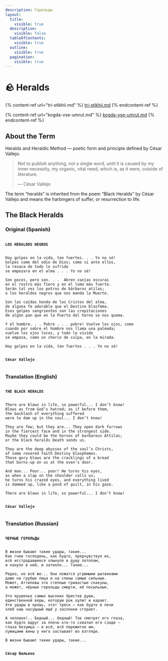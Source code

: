 ```yaml
---
description: Герольды
layout:
  title:
    visible: true
  description:
    visible: false
  tableOfContents:
    visible: true
  outline:
    visible: true
  pagination:
    visible: true
---
```


# 🪨 Heralds

{% content-ref url="tri-stikhii.md" %}
[tri-stikhii.md](tri-stikhii.md)
{% endcontent-ref %}

{% content-ref url="kogda-vse-umrut.md" %}
[kogda-vse-umrut.md](kogda-vse-umrut.md)
{% endcontent-ref %}

## About the Term

Heralds and Heraldic Method — poetic form and principle defined by César Vallejo.

> Not to publish anything, not a single word, until it is caused by my inner necessity, my organic, vital need, which is, as it were, outside of literature.
>
> — César Vallejo

The term “heralds” is inherited from the poem “Black Heralds” by César Vallejo and means the harbingers of suffer, or resurrection to life.

## The Black Heralds

### Original (Spanish)

<pre data-overflow="wrap"><code>
<strong>LOS HERALDOS NEGROS
</strong> 

Hay golpes en la vida, tan fuertes. . . Yo no sé!
Golpes como del odio de Dios; como si ante ellos,
la resaca de todo lo sufrido
se empozara en el alma . . . Yo no sé!

Son pocos, pero son. . .  Abren zanjas oscuras
en el rostro más fiero y en el lomo más fuerte.
Serán tal vez los potros de bárbaros atilas;
o los heraldos negros que nos manda la Muerte.

Son las caídas honda de los Cristos del alma,
de alguna fe adorable que el Destino blasfema.
Esos golpes sangrientos son las crepitaciones
de algún pan que en la Puerta del horno se nos quema.

Y el hombre. . . Pobre . . . pobre! Vuelve los ojos, como
cuando por sobre el hombre nos llama una palmada;
vuelve los ojos locos, y todo lo vivido
se empoza, como un charco de culpa, en la mirada.

Hay golpes en la vida, tan fuertes . . . Yo no sé!


<strong>César Vallejo
</strong>
</code></pre>

### Translation (English)

<pre data-overflow="wrap"><code>
<strong>THE BLACK HERALDS
</strong>

There are blows in life, so powerful... I don’t know!
Blows as from God’s hatred; as if before them,
the backlash of everything suffered
were to dam up in the soul... I don’t know!

They are few; but they are... They open dark furrows
in the fiercest face and in the strongest side.
Maybe they could be the horses of barbarous Attilas;
or the black heralds Death sends us.

They are the deep abysses of the soul’s Christs,
of some revered faith Destiny blasphemes.
Those gory blows are the cracklings of a bread
that burns-up on us at the oven’s door.

And man... Poor... poor! He turns his eyes,
as when a slap on the shoulder calls us;
he turns his crazed eyes, and everything lived
is dammed up, like a pond of guilt, in his gaze.

There are blows in life, so powerful... I don’t know!


<strong>César Vallejo
</strong>
</code></pre>

### Translation (Russian)

<pre data-overflow="wrap"><code>
<strong>ЧЕРНЫЕ ГЕРОЛЬДЫ
</strong>

В жизни бывают такие удары, такие...
Как гнев господень, как будто, предчувствуя их,
всё исстрадавшееся хлынуло в душу потопом,
и кануло в ней, и затихло... Такие...            

Редко, но всё же... Они ложатся угрюмыми рытвинами
даже на грубые лица и на спины самые сильные.
Может, Аттиловы это степные гривастые скакуны,
а может, чёрные герольды смерти, её посыльные.

Это крушенье самых высоких Христов души,
единственной веры, которую рок хулит и карает.
Эти удары в кровь, этот треск — как будто в печи
хлеб наш насущный ещё у заслонки сгорает. 

А человек!.. Бедный... бедный! Так смотрят его глаза,
как будто вдруг за плечо кто-то схватил его сзади –
глаза безумца — и всё, всё пережитое им,
лужицами вины у него застывает во взгляде.

В жизни бывают такие удары, такие...


<strong>Сéсар Вальехо
</strong>
</code></pre>
